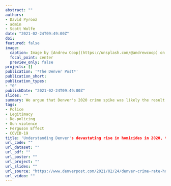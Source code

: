 ```yaml
---
abstract: ""
authors:
- David Pyrooz
- admin
- Scott Wolfe
date: "2021-02-24T09:49:00Z"
doi: 
featured: false
image: 
  caption: Image by [Andrew Coop](https://unsplash.com/@andrewcoop) on [Unsplash](https://unsplash.com/photos/r82eni3j0bI)
  focal_point: center
  preview_only: false
projects: []
publication: '*The Denver Post*'
publication_short:
publication_types:
- "0"
publishDate: "2021-02-24T09:49:00Z"
slides: ""
summary: We argue that Denver's 2020 crime spike was likely the result of a police legitimacy crisis. 
tags:
- Police
- Legitimacy
- De-policing
- Gun violence
- Ferguson Effect
- COVID-19
title: 'Understanding Denver's devastating rise in homicides in 2020, the largest in at least 5 years'
url_code: ""
url_dataset: ""
url_pdf: ""
url_poster: ""
url_project: ""
url_slides: ""
url_source: "https://www.denverpost.com/2021/02/24/denver-crime-rate-homicide-shooting-property-crime-police/"
url_video: ""
---
```


